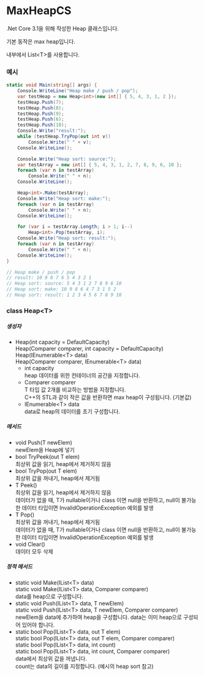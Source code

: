 # MaxHeapCS

.Net Core 3.1을 위해 작성한 Heap 클래스입니다.

기본 동작은 max heap입니다.

내부에서 List&lt;T&gt;를 사용합니다.

### 예시

```c#
static void Main(string[] args) {
    Console.WriteLine("Heap make / push / pop");
    var testHeap = new Heap<int>(new int[] { 5, 4, 3, 1, 2 });
    testHeap.Push(7);
    testHeap.Push(8);
    testHeap.Push(9);
    testHeap.Push(6);
    testHeap.Push(10);
    Console.Write("result:");
    while (testHeap.TryPop(out int v))
        Console.Write(" " + v);
    Console.WriteLine();

    Console.Write("Heap sort: source:");
    var testArray = new int[] { 5, 4, 3, 1, 2, 7, 8, 9, 6, 10 };
    foreach (var n in testArray)
        Console.Write(" " + n);
    Console.WriteLine();

    Heap<int>.Make(testArray);
    Console.Write("Heap sort: make:");
    foreach (var n in testArray)
        Console.Write(" " + n);
    Console.WriteLine();

    for (var i = testArray.Length; i > 1; i--)
        Heap<int>.Pop(testArray, i);
    Console.Write("Heap sort: result:");
    foreach (var n in testArray)
        Console.Write(" " + n);
    Console.WriteLine();
}

// Heap make / push / pop
// result: 10 9 8 7 6 5 4 3 2 1
// Heap sort: source: 5 4 3 1 2 7 8 9 6 10
// Heap sort: make: 10 9 8 6 4 7 3 1 5 2
// Heap sort: result: 1 2 3 4 5 6 7 8 9 10
```

### class Heap&lt;T&gt;

##### 생성자

- Heap(int capacity = DefaultCapacity)<br/>
  Heap(Comparer comparer, int capacity = DefaultCapacity)<br/>
  Heap(IEnumerable&lt;T&gt; data)<br/>
  Heap(Comparer comparer, IEnumerable&lt;T&gt; data)<br/>
  - int capacity<br/>
    heap 데이터를 위한 컨테이너의 공간을 지정합니다.
  - Comparer comparer<br/>
    T 타입 값 2개를 비교하는 방법을 지정합니다.<br/>
    C++의 STL과 같이 작은 값을 반환하면 max heap이 구성됩니다. (기본값)
  - IEnumerable&lt;T&gt; data<br/>
    data로 heap의 데이터를 초기 구성합니다.

##### 메서드

- void Push(T newElem)<br/>
  newElem을 Heap에 넣기
- bool TryPeek(out T elem)<br/>
  최상위 값을 읽기, heap에서 제거하지 않음
- bool TryPop(out T elem)<br/>
  최상위 값을 꺼내기, heap에서 제거됨
- T Peek()<br/>
  최상위 값을 읽기, heap에서 제거하지 않음<br/>
  데이터가 없을 때, T가 nullable이거나 class 이면 null을 반환하고, null이 불가능한 데이터 타입이면 InvalidOperationException 예외를 발생
- T Pop()<br/>
  최상위 값을 꺼내기, heap에서 제거됨<br/>
  데이터가 없을 때, T가 nullable이거나 class 이면 null을 반환하고, null이 불가능한 데이터 타입이면 InvalidOperationException 예외를 발생
- void Clear()<br/>
  데이터 모두 삭제

##### 정적 메서드

- static void Make(IList&lt;T&gt; data)<br/>
  static void Make(IList&lt;T&gt; data, Comparer comparer)<br/>
  data를 heap으로 구성합니다.
- static void Push(IList&lt;T&gt; data, T newElem)<br/>
  static void Push(IList&lt;T&gt; data, T newElem, Comparer comparer)<br/>
  newElem을 data에 추가하여 heap을 구성합니다. data는 이미 heap으로 구성되어 있어야 합니다.
- static bool Pop(IList&lt;T&gt; data, out T elem)<br/>
  static bool Pop(IList&lt;T&gt; data, out T elem, Comparer comparer)<br/>
  static bool Pop(IList&lt;T&gt; data, int count)<br/>
  static bool Pop(IList&lt;T&gt; data, int count, Comparer comparer)<br/>
  data에서 최상위 값을 꺼냅니다.<br/>
  count는 data의 길이를 지정합니다. (예시의 heap sort 참고) 
